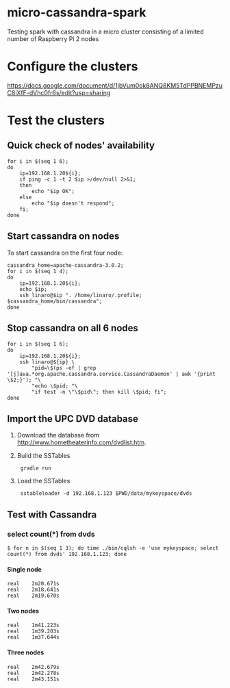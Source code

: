 # micro-cassandra-spark
Testing spark with cassandra in a micro cluster consisting of a limited number of Raspberry Pi 2 nodes

# Configure the clusters
https://docs.google.com/document/d/1jbVum0ok8ANQ8KM5TdPPBNEMPzuC8iXfF-dVhc0fr6s/edit?usp=sharing

# Test the clusters

## Quick check of nodes' availability

    for i in $(seq 1 6);
    do
        ip=192.168.1.20${i};
        if ping -c 1 -t 2 $ip >/dev/null 2>&1;
        then
            echo "$ip OK";
        else
            echo "$ip doesn't respond";
        fi;
    done

## Start cassandra on nodes

To start cassandra on the first four node:

    cassandra_home=apache-cassandra-3.0.2;
    for i in $(seq 1 4);
    do
        ip=192.168.1.20${i};
        echo $ip;
        ssh linaro@$ip ". /home/linaro/.profile; $cassandra_home/bin/cassandra";
    done

## Stop cassandra on all 6 nodes

    for i in $(seq 1 6);
    do
        ip=192.168.1.20${i};
        ssh linaro@${ip} \
            "pid=\$(ps -ef | grep '[j]ava.*org.apache.cassandra.service.CassandraDaemon' | awk '{print \$2;}'); "\
            "echo \$pid; "\
            "if test -n \"\$pid\"; then kill \$pid; fi";
    done

## Import the UPC DVD database

1. Download the database from http://www.hometheaterinfo.com/dvdlist.htm.

2. Build the SSTables

        gradle run

3. Load the SSTables

        sstableloader -d 192.168.1.123 $PWD/data/mykeyspace/dvds

## Test with Cassandra


### select count(*) from dvds

    $ for n in $(seq 1 3); do time ./bin/cqlsh -e 'use mykeyspace; select count(*) from dvds' 192.168.1.123; done

#### Single node

    real    2m20.671s
    real    2m18.641s
    real    2m19.670s

#### Two nodes

    real    1m41.223s
    real    1m39.203s
    real    1m37.644s

#### Three nodes

    real    2m42.679s
    real    2m42.278s
    real    2m43.151s
